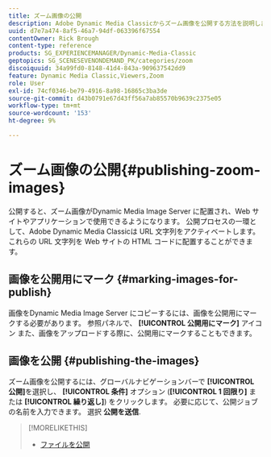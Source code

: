 ```yaml
---
title: ズーム画像の公開
description: Adobe Dynamic Media Classicからズーム画像を公開する方法を説明します。
uuid: d7e7a474-8af5-46a7-94df-063396f67554
contentOwner: Rick Brough
content-type: reference
products: SG_EXPERIENCEMANAGER/Dynamic-Media-Classic
geptopics: SG_SCENESEVENONDEMAND_PK/categories/zoom
discoiquuid: 34a99fd0-8148-41d4-843a-909637542dd9
feature: Dynamic Media Classic,Viewers,Zoom
role: User
exl-id: 74cf0346-be79-4916-8a98-16865c3ba3de
source-git-commit: d43b0791e67d43ff56a7ab85570b9639c2375e05
workflow-type: tm+mt
source-wordcount: '153'
ht-degree: 9%

---
```


# ズーム画像の公開{#publishing-zoom-images}

公開すると、ズーム画像がDynamic Media Image Server に配置され、Web サイトやアプリケーションで使用できるようになります。 公開プロセスの一環として、Adobe Dynamic Media Classicは URL 文字列をアクティベートします。 これらの URL 文字列を Web サイトの HTML コードに配置することができます。

## 画像を公開用にマーク {#marking-images-for-publish}

画像をDynamic Media Image Server にコピーするには、画像を公開用にマークする必要があります。 参照パネルで、 **[!UICONTROL 公開用にマーク]** アイコン また、画像をアップロードする際に、公開用にマークすることもできます。

## 画像を公開 {#publishing-the-images}

ズーム画像を公開するには、グローバルナビゲーションバーで **[!UICONTROL 公開]**&#x200B;を選択し、 **[!UICONTROL 条件]** オプション (**[!UICONTROL 1 回限り]** または **[!UICONTROL 繰り返し]**) をクリックします。 必要に応じて、公開ジョブの名前を入力できます。 選択 **公開を送信**.

>[!MORELIKETHIS]
>
>* [ファイルを公開](publishing-files.md#publishing_files)

